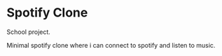 # Spotify Clone

School project.

Minimal spotify clone where i can connect to spotify and listen to music.
